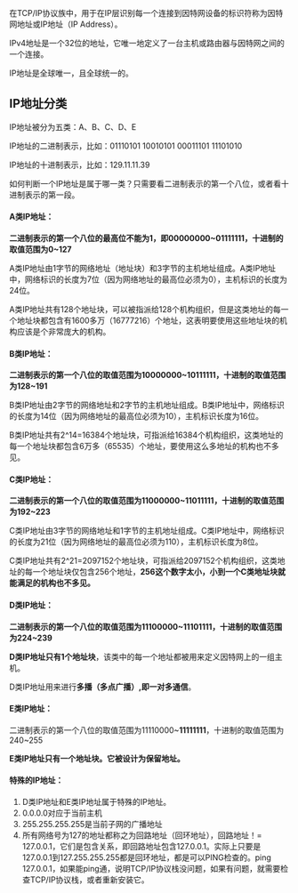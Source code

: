 在TCP/IP协议族中，用于在IP层识别每一个连接到因特网设备的标识符称为因特网地址或IP地址（IP Address）。

IPv4地址是一个32位的地址，它唯一地定义了一台主机或路由器与因特网之间的一个连接。

IP地址是全球唯一，且全球统一的。

## IP地址分类

IP地址被分为五类：A、B、C、D、E

IP地址的二进制表示，比如：01110101  10010101  00011101  11101010

IP地址的十进制表示，比如：129.11.11.39

如何判断一个IP地址是属于哪一类？只需要看二进制表示的第一个八位，或者看十进制表示的第一段。

#### A类IP地址：

**二进制表示的第一个八位的最高位不能为1，即00000000~01111111，十进制的取值范围为0~127**

A类IP地址由1字节的网络地址（地址块）和3字节的主机地址组成。A类IP地址中，网络标识的长度为7位（因为网络地址的最高位必须为0），主机标识的长度为24位。

A类IP地址共有128个地址块，可以被指派给128个机构组织，但是这类地址的每一个地址块都包含有1600多万（16777216）个地址，这表明要使用这些地址块的机构应该是个非常庞大的机构。

#### B类IP地址：

**二进制表示的第一个八位的取值范围为10000000~10111111，十进制的取值范围为128~191**

B类IP地址由2字节的网络地址和2字节的主机地址组成。B类IP地址中，网络标识的长度为14位（因为网络地址的最高位必须为10），主机标识长度为16位。

B类IP地址共有2^14=16384个地址块，可指派给16384个机构组织，这类地址的每一个地址块都包含6万多（65535）个地址，要使用这么多地址的机构也不多见。

#### C类IP地址：

**二进制表示的第一个八位的取值范围为11000000~11011111，十进制的取值范围为192~223**

C类IP地址由3字节的网络地址和1字节的主机地址组成。C类IP地址中，网络标识的长度为21位（因为网络地址的最高位必须为110），主机标识长度为8位。

C类IP地址共有2^21=2097152个地址块，可指派给2097152个机构组织，这类地址的每一个地址块仅包含256个地址，**256这个数字太小，小到一个C类地址块就能满足的机构也不多见。**

#### D类IP地址：

**二进制表示的第一个八位的取值范围为11100000~11101111，十进制的取值范围为224~239**

**D类IP地址只有1个地址块**，该类中的每一个地址都被用来定义因特网上的一组主机。

D类IP地址用来进行**多播（多点广播）,即一对多通信**。

#### E类IP地址：

二进制表示的第一个八位的取值范围为11110000~**11111111**，十进制的取值范围为240~255

**E类IP地址只有一个地址块。它被设计为保留地址。**

#### 特殊的IP地址：

1. D类IP地址和E类IP地址属于特殊的IP地址。
2. 0.0.0.0对应于当前主机
3. 255.255.255.255是当前子网的广播地址
4. 所有网络号为127的地址都称之为回路地址（回环地址），回路地址！= 127.0.0.1，它们是包含关系，即回路地址包含127.0.0.1。实际上只要是127.0.0.1到127.255.255.255都是回环地址，都是可以PING检查的。ping 127.0.0.1，如果能ping通，说明TCP/IP协议栈没问题，如果有问题，就需要检查TCP/IP协议栈，或者重新安装它。



